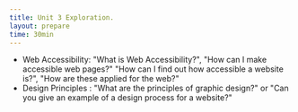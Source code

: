```yaml
---
title: Unit 3 Exploration.
layout: prepare
time: 30min
---
```


- Web Accessibility: "What is Web Accessibility?", "How can I make accessible web pages?" "How can I find out how accessible a website is?", "How are these applied for the web?"
- Design Principles : "What are the principles of graphic design?" or "Can you give an example of a design process for a website?"
